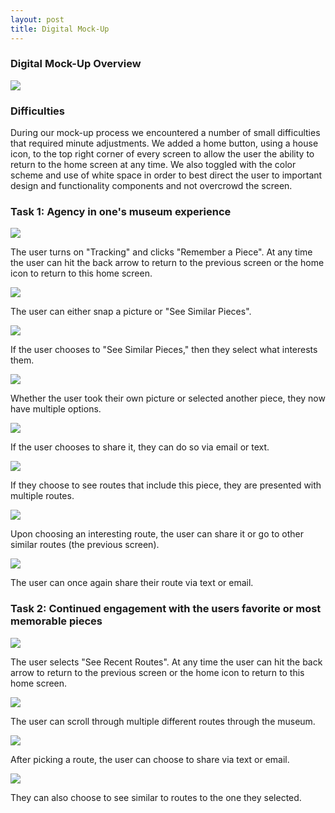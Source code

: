 ```yaml
---
layout: post
title: Digital Mock-Up
---
```


### Digital Mock-Up Overview

![](/img/digitalMockUp.png)

### Difficulties
During our mock-up process we encountered a number of small difficulties that required minute adjustments.  We added a home button, using a house icon, to the top right corner of every screen to allow the user the ability to return to the home screen at any time.  We also toggled with the color scheme and use of white space in order to best direct the user to important design and functionality components and not overcrowd the screen.

### Task 1: Agency in one's museum experience

![](/img/dm1.png)

The user turns on "Tracking" and clicks "Remember a Piece".  At any time the user can hit the back arrow to return to the previous screen or the home icon to return to this home screen.


![](/img/dm2.png)

The user can either snap a picture or "See Similar Pieces".


![](/img/dm3.png)

If the user chooses to "See Similar Pieces," then they select what interests them.


![](/img/dm4.png)

Whether the user took their own picture or selected another piece, they now have multiple options.


![](/img/dm5:8.png)

If the user chooses to share it, they can do so via email or text.

![](/img/dm6.png)

If they choose to see routes that include this piece, they are presented with multiple routes.

![](/img/dm7.png)

Upon choosing an interesting route, the user can share it or go to other similar routes (the previous screen).

![](/img/dm5:8.png)

The user can once again share their route via text or email.



### Task 2: Continued engagement with the users favorite or most memorable pieces
![](/img/dm.png)

The user selects "See Recent Routes".  At any time the user can hit the back arrow to return to the previous screen or the home icon to return to this home screen.


![](/img/dm7.png)

The user can scroll through multiple different routes through the museum.

![](/img/dm5:8.png)

After picking a route, the user can choose to share via text or email.


![](/img/dm6.png)

They can also choose to see similar to routes to the one they selected.

